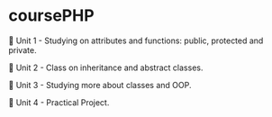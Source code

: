 # coursePHP 

📃 Unit 1 - Studying on attributes and functions: public, protected and private.

📃 Unit 2 - Class on inheritance and abstract classes.

📃 Unit 3 - Studying more about classes and OOP.

📃 Unit 4 - Practical Project.

